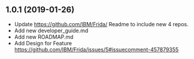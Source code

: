 ## 1.0.1 (2019-01-26)

 - Update https://github.com/IBM/Frida/ Readme to include new 4 repos. 
 - Add new developer_guide.md
 - Add new ROADMAP.md
 - Add Design for Feature https://github.com/IBM/Frida/issues/5#issuecomment-457879355 
